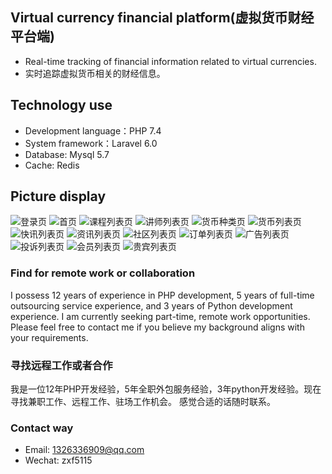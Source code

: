 ## Virtual currency financial platform(虚拟货币财经平台端)
- Real-time tracking of financial information related to virtual currencies.
- 实时追踪虚拟货币相关的财经信息。


## Technology use
- Development language：PHP 7.4
- System framework：Laravel 6.0
- Database: Mysql 5.7
- Cache: Redis


## Picture display
![登录页](public/preview/1.png)
![首页](public/preview/2.png)
![课程列表页](public/preview/3.png)
![讲师列表页](public/preview/4.png)
![货币种类页](public/preview/5.png)
![货币列表页](public/preview/6.png)
![快讯列表页](public/preview/7.png)
![资讯列表页](public/preview/8.png)
![社区列表页](public/preview/9.png)
![订单列表页](public/preview/10.png)
![广告列表页](public/preview/11.png)
![投诉列表页](public/preview/12.png)
![会员列表页](public/preview/13.png)
![贵宾列表页](public/preview/14.png)


### Find for remote work or collaboration
I possess 12 years of experience in PHP development, 5 years of full-time outsourcing service experience, and 3 years of Python development experience.  I am currently seeking part-time, remote work opportunities.  Please feel free to contact me if you believe my background aligns with your requirements.


### 寻找远程工作或者合作
我是一位12年PHP开发经验，5年全职外包服务经验，3年python开发经验。现在寻找兼职工作、远程工作、驻场工作机会。 感觉合适的话随时联系。


### Contact way
- Email: 1326336909@qq.com
- Wechat: zxf5115
